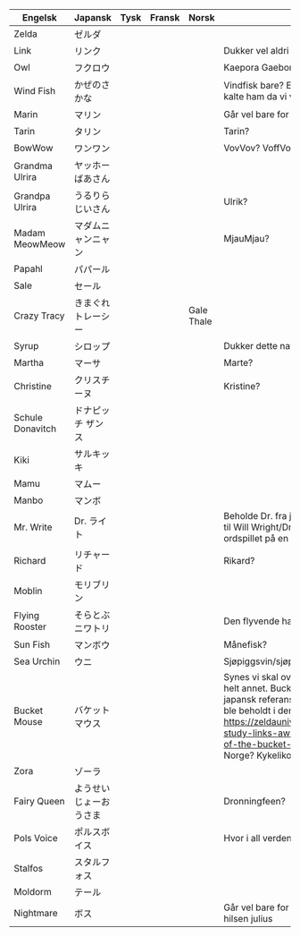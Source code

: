| Engelsk          	| Japansk                	| Tysk 	| Fransk 	| Norsk      	| Kommentar                                                                                                                 	|
|------------------	|------------------------	|------	|--------	|------------	|---------------------------------------------------------------------------------------------------------------------------	|
| Zelda            	| ゼルダ                 	|      	|        	|            	|                                                                                                                           	|
| Link             	| リンク                 	|      	|        	|            	| Dukker vel aldri opp i spillet                                                                                                                          	|
| Owl              	| フクロウ               	|      	|        	|            	| Kaepora Gaebora eller? Ikonisk navn|
| Wind Fish        	| かぜのさかな           	|      	|        	|            	| Vindfisk bare? Eventuelt Vindfisken, som vi kalte ham da vi var små barn                                                                                                                          	|
| Marin            	| マリン                 	|      	|        	|            	| Går vel bare for Marin her?                                                                                                                          	|
| Tarin            	| タリン                 	|      	|        	|            	| Tarin?                                                                                                                          	|
| BowWow           	| ワンワン               	|      	|        	|            	| VovVov? VoffVoff?                                                                                                                          	|
| Grandma Ulrira   	| ヤッホーばあさん       	|      	|        	|            	|                                                                                                                           	|
| Grandpa Ulrira   	| うるりらじいさん       	|      	|        	|            	| Ulrik?                                                                                                                          	|
| Madam MeowMeow   	| マダムニャンニャン     	|      	|        	|            	| MjauMjau?                                                                                                                          	|
| Papahl           	| パパール               	|      	|        	|            	|                                                                                                                           	|
| Sale             	| セール                 	|      	|        	|            	|                                                                                                                           	|
| Crazy Tracy      	| きまぐれトレーシー     	|      	|        	| Gale Thale 	|                                                                                                                           	|
| Syrup            	| シロップ               	|      	|        	|            	| Dukker dette navnet opp i spillet?                                                                                                                          	|
| Martha           	| マーサ                 	|      	|        	|            	| Marte?                                                                                                                          	|
| Christine        	| クリスチーヌ           	|      	|        	|            	| Kristine?                                                                                                                          	|
| Schule Donavitch 	| ドナピッチ ザンス      	|      	|        	|            	|                                                                                                                           	|
| Kiki             	| サルキッキ             	|      	|        	|            	|                                                                                                                           	|
| Mamu             	| マムー                 	|      	|        	|            	|                                                                                                                           	|
| Manbo            	| マンボ                 	|      	|        	|            	|                                                                                                                           	|
| Mr. Write        	| Dr. ライト             	|      	|        	|            	| Beholde Dr. fra japansk. Hva med referansen til Will Wright/Dr. Wright fra sim city? Og ordspillet på en som skriver brev 	|
| Richard          	| リチャード             	|      	|        	|            	| Rikard?                                                                                                                          	|
| Moblin           	| モリブリン             	|      	|        	|            	|                                                                                                                           	|
| Flying Rooster   	| そらとぶニワトリ       	|      	|        	|            	| Den flyvende hane?                                                                                                                          	|
| Sun Fish         	| マンボウ               	|      	|        	|            	| Månefisk?                                                                                                                          	|
| Sea Urchin       	| ウニ                   	|      	|        	|            	| Sjøpiggsvin/sjøpinnsvin/kråkebolle?|
| Bucket Mouse     	| バケットマウス         	|      	|        	|            	| Synes vi skal oversette denne dialogen til noe helt annet. Bucket Mouth var en obskur japansk referanse som av en eller annen grunn ble beholdt i den engelske oversettelsen. https://zeldauniverse.net/2020/01/28/zeldas-study-links-awakening-and-the-mystery-of-the-bucket-mouse/ - Hvem ringer man i Norge? Kykelikokos?                                                                                                                          	|
| Zora             	| ゾーラ                 	|      	|        	|            	|                                                                                                                           	|
| Fairy Queen      	| ようせいじょーおうさま 	|      	|        	|            	| Dronningfeen?                                                                                                                          	|
| Pols Voice       	| ポルスボイス           	|      	|        	|            	| Hvor i all verden kommer dette navnet fra                                                                                                                          	|
| Stalfos          	| スタルフォス           	|      	|        	|            	|                                                                                                                           	|
| Moldorm          	| テール                 	|      	|        	|            	|                                                                                                                           	|
| Nightmare        	| ボス                   	|      	|        	|            	| Går vel bare for Mareritt her? - eller Mare? hilsen julius                                                                                                                         	|
